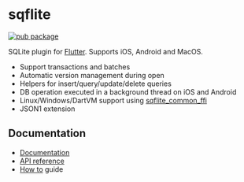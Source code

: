 # sqflite

[![pub package](https://img.shields.io/pub/v/sqflite.svg)](https://pub.dev/packages/sqflite)

SQLite plugin for [Flutter](https://flutter.io).
Supports iOS, Android and MacOS.

* Support transactions and batches
* Automatic version management during open
* Helpers for insert/query/update/delete queries
* DB operation executed in a background thread on iOS and Android
* Linux/Windows/DartVM support using [sqflite_common_ffi](https://pub.dev/packages/sqflite_common_ffi)
* JSON1 extension

## Documentation

* [Documentation](https://github.com/tekartik/sqflite/blob/master/sqflite/README.md)
* [API reference](https://pub.dartlang.org/documentation/sqflite/latest/sqflite/sqflite-library.html)
* [How to](https://github.com/tekartik/sqflite/blob/master/sqflite/doc/how_to.md) guide
